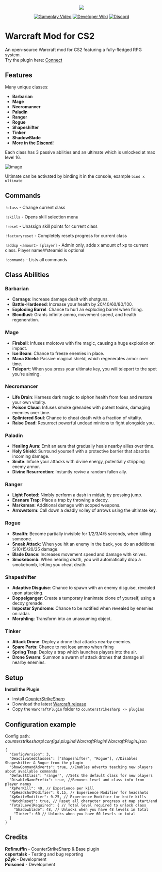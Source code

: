 <p align="center">
  <img src="https://github.com/user-attachments/assets/4f6fac3a-d098-4a41-8f46-2612e112529a">
</p>

<p align="center">
  <a href="https://www.youtube.com/watch?v=Z9HdF47zPss" target="_blank"><img src="https://img.shields.io/badge/Gameplay-Video-red?style=for-the-badge&logo=youtube" alt="Gameplay Video"></a>
  <a href="https://github.com/Wngui/CS2WarcraftMod/wiki" target="_blank"><img src="https://img.shields.io/badge/Developer-Wiki-blue?style=for-the-badge&logo=github" alt="Developer Wiki"></a>
  <a href="https://discord.gg/VvD8aUHCNW" target="_blank"><img src="https://img.shields.io/badge/Join-Discord-5865F2?style=for-the-badge&logo=discord&logoColor=white" alt="Discord"></a>
</p>

# Warcraft Mod for CS2

An open-source Warcraft mod for CS2 featuring a fully-fledged RPG system.</br>
Try the plugin here: [Connect](https://cs2browser.com/connect/136.244.80.208:27015)

## Features

Many unique classes:

- **Barbarian**
- **Mage**
- **Necromancer**
- **Paladin**
- **Ranger**
- **Rogue**
- **Shapeshifter**
- **Tinker**
- **ShadowBlade**
- **More in the [Discord](https://discord.gg/VvD8aUHCNW)**!

Each class has 3 passive abilities and an ultimate which is unlocked at max level 16.

![image](https://github.com/user-attachments/assets/3a96b1ba-0173-4b3e-8e2a-43b1ac091247)

Ultimate can be activated by binding it in the console, example
     ```
     bind x ultimate
     ```

## Commands
```!class``` - Change current class

```!skills``` - Opens skill selection menu

```!reset``` - Unassign skill points for current class

```!factoryreset``` - Completely resets progress for current class

```!addxp <amount> [player]``` - Admin only, adds x amount of xp to current class. Player name/#steamid is optional

```!commands``` - Lists all commands

## Class Abilities

### Barbarian

- **Carnage**: Increase damage dealt with shotguns.
- **Battle-Hardened**: Increase your health by 20/40/60/80/100.
- **Exploding Barrel**: Chance to hurl an exploding barrel when firing.
- **Bloodlust**: Grants infinite ammo, movement speed, and health regeneration. 

### Mage

- **Fireball**: Infuses molotovs with fire magic, causing a huge explosion on impact.
- **Ice Beam**: Chance to freeze enemies in place.
- **Mana Shield**: Passive magical shield, which regenerates armor over time.
- **Teleport**: When you press your ultimate key, you will teleport to the spot you're aiming.

### Necromancer

- **Life Drain**: Harness dark magic to siphon health from foes and restore your own vitality.
- **Poison Cloud**: Infuses smoke grenades with potent toxins, damaging enemies over time.
- **Splintered Soul**: Chance to cheat death with a fraction of vitality.
- **Raise Dead**: Resurrect powerful undead minions to fight alongside you. 

### Paladin

- **Healing Aura**: Emit an aura that gradually heals nearby allies over time.
- **Holy Shield**: Surround yourself with a protective barrier that absorbs incoming damage.
- **Smite**: Infuse your attacks with divine energy, potentially stripping enemy armor.
- **Divine Resurrection**: Instantly revive a random fallen ally.

### Ranger

- **Light Footed**: Nimbly perform a dash in midair, by pressing jump.
- **Ensnare Trap**: Place a trap by throwing a decoy.
- **Marksman**: Additional damage with scoped weapons.
- **Arrowstorm**: Call down a deadly volley of arrows using the ultimate key.

### Rogue

- **Stealth**: Become partially invisible for 1/2/3/4/5 seconds, when killing someone.
- **Sneak Attack**: When you hit an enemy in the back, you do an additional 5/10/15/20/25 damage.
- **Blade Dance**: Increases movement speed and damage with knives.
- **Smokebomb**: When nearing death, you will automatically drop a smokebomb, letting you cheat death. 

### Shapeshifter

- **Adaptive Disguise**: Chance to spawn with an enemy disguise, revealed upon attacking.
- **Doppelganger**: Create a temporary inanimate clone of yourself, using a decoy grenade.
- **Imposter Syndrome**: Chance to be notified when revealed by enemies on radar.
- **Morphling**: Transform into an unassuming object.

### Tinker
- **Attack Drone**: Deploy a drone that attacks nearby enemies.
- **Spare Parts**: Chance to not lose ammo when firing 
- **Spring Trap**: Deploy a trap which launches players into the air.
- **Drone Swarm**: Summon a swarm of attack drones that damage all nearby enemies.

## Setup

**Install the Plugin**
   - Install [CounterStrikeSharp](https://docs.cssharp.dev/docs/guides/getting-started.html)
   - Download the latest [Warcraft release](https://github.com/Wngui/CS2WarcraftMod/releases/latest)
   - Copy the `WarcraftPlugin` folder to `counterstrikesharp -> plugins`

## Configuration example
Config path: *counterstrikesharp\configs\plugins\WarcraftPlugin\WarcraftPlugin.json*
```jsonc
{
  "ConfigVersion": 3,
  "DeactivatedClasses": ["Shapeshifter", "Rogue"], //Disables Shapeshifter & Rogue from the plugin
  "ShowCommandAdverts": true, //Enables adverts teaching new players about available commands
  "DefaultClass": "ranger", //Sets the default class for new players
  "DisableNamePrefix": true, //Removes level and class info from player names
  "XpPerKill": 40, // Experience per kill
  "XpHeadshotModifier": 0.15, // Experience Modifier for headshots
  "XpKnifeModifier": 0.25, // Experience Modifier for knife kills
  "MatchReset": true, // Reset all character progress at map start/end
  "TotalLevelRequired": { // Total level required to unlock class
    "Shadowblade": 48, // Unlocks when you have 48 levels in total 
    "Tinker": 60 // Unlocks when you have 60 levels in total 
  }
}
```

## Credits

**Roflmuffin** - CounterStrikeSharp & Base plugin</br>
**csportalsk** - Testing and bug reporting</br>
**pZyk** - Development</br>
**Poisoned** - Development
